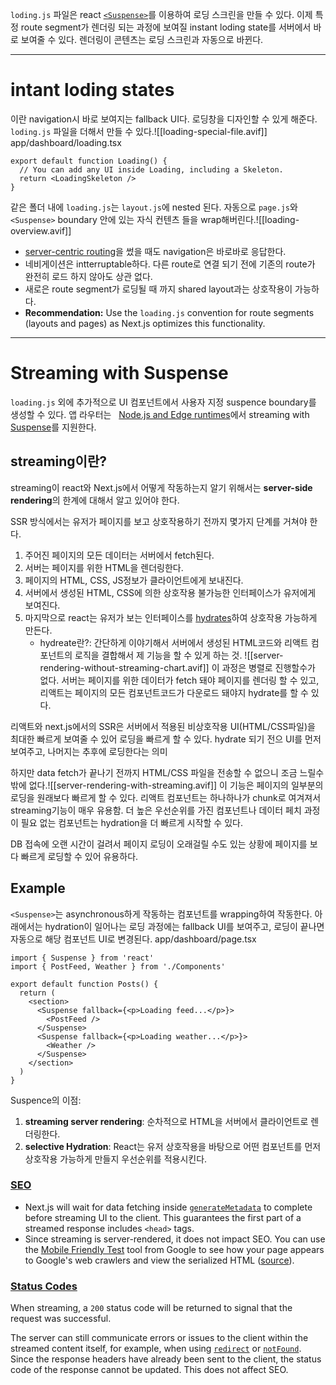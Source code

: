 `loding.js` 파일은  react [`<Suspense>`](https://react.dev/reference/react/Suspense)를 이용하여 로딩 스크린을 만들 수 있다.
이제 특정 route segment가 렌더링 되는 과정에 보여질 instant loding state를 서버에서 바로 보여줄 수 있다.
렌더링이 콘텐츠는 로딩 스크린과 자동으로 바뀐다.

---
# intant loding states
이란 navigation시 바로 보여지는 fallback UI다.
로딩창을 디자인할 수 있게 해준다.
`loding.js` 파일을 더해서 만들 수 있다.![[loading-special-file.avif]]
app/dashboard/loading.tsx
```
export default function Loading() {
  // You can add any UI inside Loading, including a Skeleton.
  return <LoadingSkeleton />
}
```
같은 폴더 내에 `loading.js`는 `layout.js`에 nested 된다. 자동으로 `page.js`와 `<Suspense>` boundary 안에 있는 자식 컨텐츠 들을 wrap해버린다.![[loading-overview.avif]]
- [server-centric routing](https://nextjs.org/docs/app/building-your-application/routing/linking-and-navigating#how-routing-and-navigation-works)을 썼을 때도 navigation은 바로바로 응답한다.
- 네비게이션은 intterruptable하다. 다른 route로 연결 되기 전에 기존의 route가 완전히 로드 하지 않아도 상관 없다.
- 새로은 route segment가 로딩될 때 까지 shared layout과는 상호작용이 가능하다.
- **Recommendation:** Use the `loading.js` convention for route segments (layouts and pages) as Next.js optimizes this functionality.
---
# Streaming with Suspense

`loading.js` 외에 추가적으로 UI 컴포넌트에서 사용자 지정 suspence boundary를 생성할 수 있다. 앱 라우터는   [Node.js and Edge runtimes](https://nextjs.org/docs/app/building-your-application/rendering/edge-and-nodejs-runtimes)에서 streaming with  [Suspense](https://react.dev/reference/react/Suspense)를 지원한다.
## streaming이란?
streaming이 react와 Next.js에서 어떻게 작동하는지 알기 위해서는 **server-side rendering**의 한계에 대해서 알고 있어야 한다.

SSR 방식에서는 유저가 페이지를 보고 상호작용하기 전까지 몇가지 단계를 거쳐야 한다.
1. 주어진 페이지의 모든 데이터는 서버에서 fetch된다.
2. 서버는 페이지를 위한 HTML을 렌더링한다.
3.  페이지의 HTML, CSS, JS정보가 클라이언트에게 보내진다.
4. 서버에서 생성된 HTML, CSS에 의한 상호작용 불가능한 인터페이스가 유저에게 보여진다.
5. 마지막으로 react는 유저가 보는 인터페이스를 [hydrates](https://react.dev/reference/react-dom/client/hydrateRoot#hydrating-server-rendered-html)하여 상호작용 가능하게 만든다.
	- hydreate란?: 간단하게 이야기해서 서버에서 생성된 HTML코드와 리액트 컴포넌트의 로직을 결합해서 제 기능을 할 수 있게 하는 것. 
![[server-rendering-without-streaming-chart.avif]]
이 과정은 병렬로 진행할수가 없다. 서버는 페이지를 위한 데이터가 fetch 돼야 페이지를 렌더링 할 수 있고, 리액트는 페이지의 모든 컴포넌트코드가 다운로드 돼야지 hydrate를 할 수 있다.

리액트와 next.js에서의 SSR은 서버에서 적용된 비상호작용 UI(HTML/CSS파일)을 최대한 빠르게 보여줄 수 있어 로딩을 빠르게 할 수 있다. hydrate 되기 전으 UI를 먼저 보여주고, 나머지는 추후에 로딩한다는 의미

하지만 data fetch가 끝나기 전까지 HTML/CSS 파일을 전송할 수 없으니 조금 느릴수밖에 없다.![[server-rendering-with-streaming.avif]]
이 기능은 페이지의 일부분의 로딩을 원래보다 빠르게 할 수 있다.
리액트 컴포넌트는 하나하나가 chunk로 여겨져서 streaming기능이 매우 유용함. 
더 높은 우선순위를 가진 컴포넌트나 데이터 페치 과정이 필요 없는 컴포넌트는 hydration을 더 빠르게 시작할 수 있다.

DB 접속에 오랜 시간이 걸려서 페이지 로딩이 오래걸릴 수도 있는 상황에 페이지를 보다 빠르게 로딩할 수 있어 유용하다.
## Example
`<Suspense>`는 asynchronous하게 작동하는 컴포넌트를 wrapping하여 작동한다.
아래에서는 hydration이 일어나는 로딩 과정에는 fallback UI를 보여주고, 로딩이 끝나면 자동으로 해당 컴포넌트 UI로 변경된다.
app/dashboard/page.tsx
```
import { Suspense } from 'react'
import { PostFeed, Weather } from './Components'
 
export default function Posts() {
  return (
    <section>
      <Suspense fallback={<p>Loading feed...</p>}>
        <PostFeed />
      </Suspense>
      <Suspense fallback={<p>Loading weather...</p>}>
        <Weather />
      </Suspense>
    </section>
  )
}
```
Suspence의 이점:
1. **streaming server rendering**: 순차적으로 HTML을 서버에서 클라이언트로 렌더링한다.
2. **selective Hydration**: React는 유저 상호작용을 바탕으로 어떤 컴포넌트를 먼저 상호작용 가능하게 만들지 우선순위를 적용시킨다.
### [SEO](https://nextjs.org/docs/app/building-your-application/routing/loading-ui-and-streaming#seo)

- Next.js will wait for data fetching inside [`generateMetadata`](https://nextjs.org/docs/app/api-reference/functions/generate-metadata) to complete before streaming UI to the client. This guarantees the first part of a streamed response includes `<head>` tags.
- Since streaming is server-rendered, it does not impact SEO. You can use the [Mobile Friendly Test](https://search.google.com/test/mobile-friendly) tool from Google to see how your page appears to Google's web crawlers and view the serialized HTML ([source](https://web.dev/rendering-on-the-web/#seo-considerations)).

### [Status Codes](https://nextjs.org/docs/app/building-your-application/routing/loading-ui-and-streaming#status-codes)

When streaming, a `200` status code will be returned to signal that the request was successful.

The server can still communicate errors or issues to the client within the streamed content itself, for example, when using [`redirect`](https://nextjs.org/docs/app/api-reference/functions/redirect) or [`notFound`](https://nextjs.org/docs/app/api-reference/functions/not-found). Since the response headers have already been sent to the client, the status code of the response cannot be updated. This does not affect SEO.